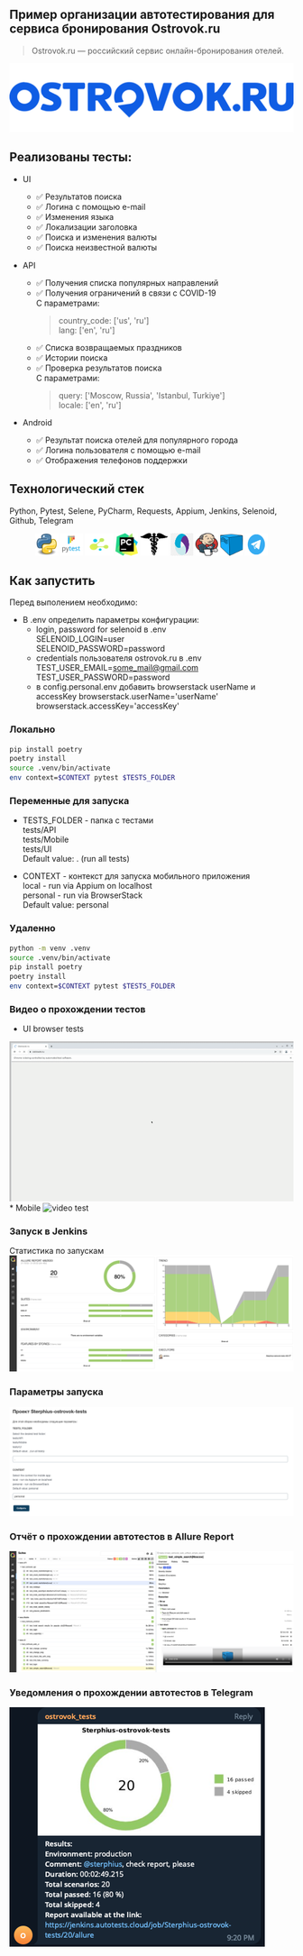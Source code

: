 ## Пример организации автотестирования для cервиса бронирования Ostrovok.ru
> Ostrovok.ru — российский сервис онлайн-бронирования отелей.

<img src="resources/Ostrovok_logo.png" alt="Ostrovok_logo" border="0" />

## Реализованы тесты:
* UI
  * ✅ Результатов поиска
  * ✅ Логина с помощью e-mail
  * ✅ Изменения языка
  * ✅ Локализации заголовка
  * ✅ Поиска и изменения валюты
  * ✅ Поиска неизвестной валюты
    
* API
  * ✅ Получения списка популярных направлений
  * ✅ Получения ограничений в связи с COVID-19 \
  С  параметрами:
    > country_code: ['us', 'ru'] \
    > lang: ['en', 'ru']
  * ✅ Списка возвращаемых праздников
  * ✅ Истории поиска
  * ✅ Проверка результатов поиска \
    С  параметрами:
    > query: ['Moscow, Russia', 'Istanbul, Turkiye'] \
    > locale: ['en', 'ru']

* Android
  * ✅ Результат поиска отелей для популярного города
  * ✅ Логина пользователя с помощью e-mail
  * ✅ Отображения телефонов поддержки


## Технологический стек
Python, Pytest, Selene, PyCharm, Requests, Appium, Jenkins, Selenoid, Github, Telegram

<p  align="center">
  <img src="resources/python.png" width="40" height="40"  alt="Python"/>
  <img src="resources/pytest.png" width="40" height="40"  alt="Pytest"/>
  <img src="resources/selene.png" width="50" height="40"  alt="Selene"/>
  <img src="resources/pysharm.png" width="40" height="40"  alt="PyCharm"/>
  <img src="resources/request.png" width="50" height="40"  alt="Requests"/>
  <img src="resources/appium.png" width="40" height="40"  alt="Appium"/>
  <img src="resources/Jenkins.jpg" width="40" height="40"  alt="Jenkins"/>
  <img src="resources/selenoid.png" width="40" height="40"  alt="Selenoid"/>
  <img src="resources/telegram-logo.png" width="40" height="40"  alt="Telegram"/>
</p>

## Как запустить
Перед выполением необходимо:
* В .env определить параметры конфигурации:
    - login, password for selenoid в .env  
    SELENOID_LOGIN=user  
    SELENOID_PASSWORD=password
    - credentials пользователя ostrovok.ru в .env  
    TEST_USER_EMAIL=some_mail@gmail.com  
    TEST_USER_PASSWORD=password
    - в config.personal.env добавить browserstack userName и accessKey
    browserstack.userName='userName'
    browserstack.accessKey='accessKey'

### Локально
```bash
pip install poetry
poetry install
source .venv/bin/activate
env context=$CONTEXT pytest $TESTS_FOLDER
```

### Переменные для запуска
* TESTS_FOLDER - папка с тестами\
tests/API\
tests/Mobile\
tests/UI\
Default value: . (run all tests)

* CONTEXT - контекст для запуска мобильного приложения\
local - run via Appium on localhost\
personal - run via BrowserStack\
Default value: personal

### Удаленно
```bash
python -m venv .venv
source .venv/bin/activate
pip install poetry
poetry install
env context=$CONTEXT pytest $TESTS_FOLDER
```

### Видео о прохождении тестов
* UI browser tests  
<img src="resources/test_run.gif" alt="video test" border="0" />
* Mobile  
<img src="resources/mobile.gif" alt="video test" border="0" />

### Запуск в Jenkins
Статистика по запускам <br >
<img src="resources/allure_stats.png" alt="Статистика по запускам" border="0">

### Параметры запуска <br >
<img src="resources/jenkins_params.png" alt="Jenkins" border="0">

### Отчёт о прохождении автотестов в Allure Report
<img src="resources/allure_report.png" alt="Allure-Report" border="0">

### Уведомления о прохождении автотестов в Telegram
<img src="resources/telegram_notification.png" alt="telegram-bot" border="0">